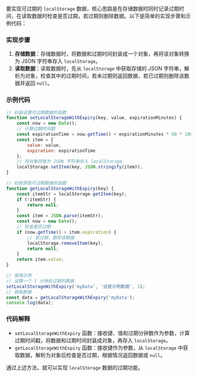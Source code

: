 要实现可过期的 `localStorage` 数据，核心思路是在存储数据时同时记录过期时间，在读取数据时检查是否过期，若过期则删除数据。以下是简单的实现步骤和示例代码：

### 实现步骤
1. **存储数据**：存储数据时，将数据和过期时间封装成一个对象，再将该对象转换为 JSON 字符串存入 `localStorage`。
2. **读取数据**：读取数据时，先从 `localStorage` 中获取存储的 JSON 字符串，解析为对象，检查其中的过期时间，若未过期则返回数据，若已过期则删除该数据并返回 `null`。

### 示例代码
```javascript
// 封装设置可过期数据的函数
function setLocalStorageWithExpiry(key, value, expirationMinutes) {
    const now = new Date();
    // 计算过期时间戳
    const expirationTime = now.getTime() + expirationMinutes * 60 * 1000;
    const item = {
        value: value,
        expiration: expirationTime
    };
    // 将对象转换为 JSON 字符串存入 localStorage
    localStorage.setItem(key, JSON.stringify(item));
}

// 封装获取可过期数据的函数
function getLocalStorageWithExpiry(key) {
    const itemStr = localStorage.getItem(key);
    if (!itemStr) {
        return null;
    }
    const item = JSON.parse(itemStr);
    const now = new Date();
    // 检查是否过期
    if (now.getTime() > item.expiration) {
        // 若过期，删除该数据
        localStorage.removeItem(key);
        return null;
    }
    return item.value;
}

// 使用示例
// 设置一个 1 分钟后过期的数据
setLocalStorageWithExpiry('myData', '这是示例数据', 1);
// 获取数据
const data = getLocalStorageWithExpiry('myData');
console.log(data); 
```

### 代码解释
- `setLocalStorageWithExpiry` 函数：接收键、值和过期分钟数作为参数，计算过期时间戳，将数据和过期时间封装成对象，再存入 `localStorage`。
- `getLocalStorageWithExpiry` 函数：接收键作为参数，从 `localStorage` 中获取数据，解析为对象后检查是否过期，根据情况返回数据或 `null`。

通过上述方法，就可以实现 `localStorage` 数据的过期功能。 